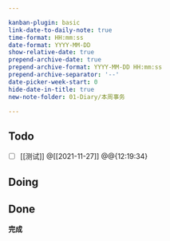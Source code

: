 ```yaml
---

kanban-plugin: basic
link-date-to-daily-note: true
time-format: HH:mm:ss
date-format: YYYY-MM-DD
show-relative-date: true
prepend-archive-date: true
prepend-archive-format: YYYY-MM-DD HH:mm:ss
prepend-archive-separator: '--'
date-picker-week-start: 0
hide-date-in-title: true
new-note-folder: 01-Diary/本周事务

---
```


## Todo

- [ ] [[测试]] @[[2021-11-27]] @@{12:19:34}


## Doing



## Done

**完成**


